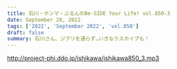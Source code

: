 ```yaml
---
title: 石川・ホンマ・ぶるんのBe-SIDE Your Life! vol.850-3
date: September 28, 2022
tags: ['2022', 'September 2022', 'vol.850']
draft: false
summary: 石川さん、ジブリを通らず…いきなりスカイプも！
---
```


http://project-phi.ddo.jp/ishikawa/ishikawa850_3.mp3